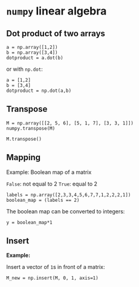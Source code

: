 # `numpy` linear algebra

## Dot product of two arrays

~~~~
a = np.array([1,2])
b = np.array([3,4])
dotproduct = a.dot(b)
~~~~

or with `np.dot`:

~~~~
a = [1,2]
b = [3,4]
dotproduct = np.dot(a,b)
~~~~

## Transpose

~~~~
M = np.array([[2, 5, 6], [5, 1, 7], [3, 3, 1]])
numpy.transpose(M)
~~~~

~~~~
M.transpose()
~~~~

## Mapping

Example: Boolean map of a matrix

`False`: not equal to 2
`True`: equal to 2

~~~~
labels = np.array([2,3,3,4,5,6,7,7,1,2,2,2,1])
boolean_map = (labels == 2)
~~~~

The boolean map can be converted to integers:

~~~~
y = boolean_map*1
~~~~

## Insert

**Example:**

Insert a vector of `1`s  in front of a matrix:

~~~~
M_new = np.insert(M, 0, 1, axis=1)
~~~~
